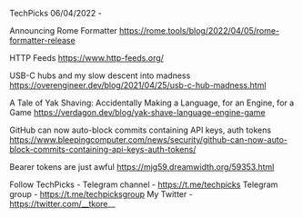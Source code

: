 TechPicks 06/04/2022 -

Announcing Rome Formatter
https://rome.tools/blog/2022/04/05/rome-formatter-release

HTTP Feeds
https://www.http-feeds.org/

USB-C hubs and my slow descent into madness
https://overengineer.dev/blog/2021/04/25/usb-c-hub-madness.html

A Tale of Yak Shaving: Accidentally Making a Language, for an Engine, for a Game
https://verdagon.dev/blog/yak-shave-language-engine-game

GitHub can now auto-block commits containing API keys, auth tokens
https://www.bleepingcomputer.com/news/security/github-can-now-auto-block-commits-containing-api-keys-auth-tokens/

Bearer tokens are just awful
https://mjg59.dreamwidth.org/59353.html

Follow TechPicks -
Telegram channel - https://t.me/techpicks
Telegram group - https://t.me/techpicksgroup
My Twitter - https://twitter.com/__tkore__